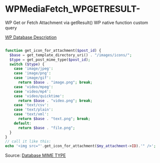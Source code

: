# WPMediaFetch_WPGETRESULT-
WP Get or Fetch Attachment via getResult() WP native function custom query 

<a href="https://codex.wordpress.org/images/2/25/WP4.4.2-ERD.png"> WP Database Description </a> <br />

```PHP

function get_icon_for_attachment($post_id) {
  $base = get_template_directory_uri() . "/images/icons/";
  $type = get_post_mime_type($post_id);
  switch ($type) {
    case 'image/jpeg':
    case 'image/png':
    case 'image/gif':
      return $base . "image.png"; break;
    case 'video/mpeg':
    case 'video/mp4': 
    case 'video/quicktime':
      return $base . "video.png"; break;
    case 'text/csv':
    case 'text/plain': 
    case 'text/xml':
      return $base . "text.png"; break;
    default:
      return $base . "file.png";
  }
}
// call it like this:
echo '<img src="'.get_icon_for_attachment($my_attachment->ID).'" />';

```

Source: <a href="https://developer.wordpress.org/reference/functions/get_post_mime_type/"> Database MIME TYPE </a> <br />
